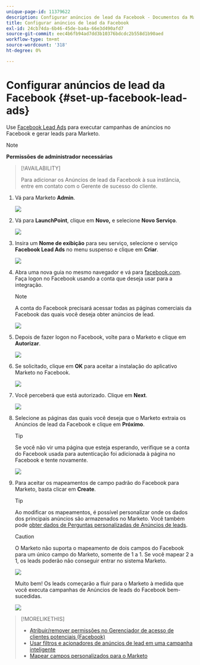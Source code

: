 ```yaml
---
unique-page-id: 11379622
description: Configurar anúncios de lead da Facebook - Documentos da Marketo - Documentação do produto
title: Configurar anúncios de lead da Facebook
exl-id: 24cb74da-6b46-45de-ba4a-66e3d490afd7
source-git-commit: eec4b6fb94ad7dd3b10376bdcdc2b558d1b90aed
workflow-type: tm+mt
source-wordcount: '318'
ht-degree: 0%

---
```


# Configurar anúncios de lead da Facebook {#set-up-facebook-lead-ads}

Use [Facebook Lead Ads](https://www.facebook.com/business/a/lead-ads) para executar campanhas de anúncios no Facebook e gerar leads para Marketo.

>[!NOTE]
>
>**Permissões de administrador necessárias**

>[!AVAILABILITY]
>
>Para adicionar os Anúncios de lead da Facebook à sua instância, entre em contato com o Gerente de sucesso do cliente.

1. Vá para Marketo **Admin**.

   ![](assets/image2016-11-29-10-3a50-3a29.png)

1. Vá para **LaunchPoint**, clique em **Novo,** e selecione **Novo Serviço**.

   ![](assets/image2016-11-29-10-3a51-3a11.png)

1. Insira um **Nome de exibição** para seu serviço, selecione o serviço **Facebook Lead Ads** no menu suspenso e clique em **Criar**.

   ![](assets/image2016-11-29-10-3a51-3a47.png)

1. Abra uma nova guia no mesmo navegador e vá para [facebook.com](https://www.facebook.com). Faça logon no Facebook usando a conta que deseja usar para a integração.

   >[!NOTE]
   >
   >A conta do Facebook precisará acessar todas as páginas comerciais da Facebook das quais você deseja obter anúncios de lead.

   ![](assets/image2016-11-29-10-3a52-3a29.png)

1. Depois de fazer logon no Facebook, volte para o Marketo e clique em **Autorizar**.

   ![](assets/image2016-11-29-10-3a52-3a51.png)

1. Se solicitado, clique em **OK** para aceitar a instalação do aplicativo Marketo no Facebook.

   ![](assets/image2016-11-29-10-3a56-3a3.png)

1. Você perceberá que está autorizado. Clique em **Next**.

   ![](assets/image2016-11-29-10-3a56-3a28.png)

1. Selecione as páginas das quais você deseja que o Marketo extraia os Anúncios de lead da Facebook e clique em **Próximo**.

   >[!TIP]
   >
   >Se você não vir uma página que esteja esperando, verifique se a conta do Facebook usada para autenticação foi adicionada à página no Facebook e tente novamente.

   ![](assets/image2016-11-29-10-3a58-3a36.png)

1. Para aceitar os mapeamentos de campo padrão do Facebook para Marketo, basta clicar em **Create**.

   >[!TIP]
   >
   >Ao modificar os mapeamentos, é possível personalizar onde os dados dos principais anúncios são armazenados no Marketo. Você também pode [obter dados de Perguntas personalizadas de Anúncios de leads](/help/marketo/product-docs/demand-generation/facebook/set-up-facebook-lead-ads/map-custom-fields-to-marketo.md).

   >[!CAUTION]
   >
   >O Marketo não suporta o mapeamento de dois campos do Facebook para um único campo do Marketo, somente de 1 a 1. Se você mapear 2 a 1, os leads poderão não conseguir entrar no sistema Marketo.

   ![](assets/image2016-11-29-11-3a0-3a2.png)

   Muito bem! Os leads começarão a fluir para o Marketo à medida que você executa campanhas de Anúncios de leads do Facebook bem-sucedidas.

   ![](assets/image2016-11-29-12-3a32-3a54.png)

>[!MORELIKETHIS]
>
>* [Atribuir/remover permissões no Gerenciador de acesso de clientes potenciais (Facebook)](https://www.facebook.com/business/help/540596413257598?id=735435806665862)
>* [Usar filtros e acionadores de anúncios de lead em uma campanha inteligente](/help/marketo/product-docs/demand-generation/facebook/use-lead-ads-filters-and-triggers-in-a-smart-campaign.md)
>* [Mapear campos personalizados para o Marketo](/help/marketo/product-docs/demand-generation/facebook/set-up-facebook-lead-ads/map-custom-fields-to-marketo.md)

